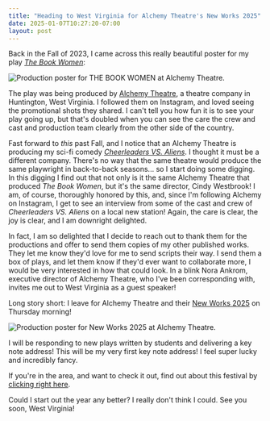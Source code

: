 ```yaml
---
title: "Heading to West Virginia for Alchemy Theatre's New Works 2025"
date: 2025-01-07T10:27:20-07:00
layout: post
---
```


Back in the Fall of 2023, I came across this really beautiful poster for my play [*The Book Women*](https://www.yourstagepartners.com/the-book-women):

![Production poster for THE BOOK WOMEN at Alchemy Theatre.](/images/TheBookWomen_AlchemyTheatreTroupe.jpeg)

The play was being produced by [Alchemy Theatre](https://www.alchemytheatretroupe.org/), a theatre company in Huntington, West Virginia. I followed them on Instagram, and loved seeing the promotional shots they shared. I can't tell you how fun it is to see your play going up, but that's doubled when you can see the care the crew and cast and production team clearly from the other side of the country.

Fast forward to *this* past Fall, and I notice that an Alchemy Theatre is producing my sci-fi comedy [*Cheerleaders VS. Aliens*](https://www.pioneerdrama.com/SearchDetail.asp?pc=CHEERLEADE&id=0). I thought it must be a different company. There's no way that the same theatre would produce the same playwright in back-to-back seasons... so I start doing some digging. In this digging I find out that not only is it the same Alchemy Theatre that produced *The Book Women*, but it's the same director, Cindy Westbrook! I am, of course, thoroughly honored by this, and, since I'm following Alchemy on Instagram, I get to see an interview from some of the cast and crew of *Cheerleaders VS. Aliens* on a local new station! Again, the care is clear, the joy is clear, and I am downright delighted.

In fact, I am so delighted that I decide to reach out to thank them for the productions and offer to send them copies of my other published works. They let me know they'd love for me to send scripts their way. I send them a box of plays, and let them know if they'd ever want to collaborate more, I would be very interested in how that could look. In a blink Nora Ankrom, executive director of Alchemy Theatre, who I've been corresponding with, invites me out to West Virginia as a guest speaker!

Long story short: I leave for Alchemy Theatre and their [New Works 2025](https://www.alchemytheatretroupe.org/show/new-works-2025/) on Thursday morning!

![Production poster for New Works 2025 at Alchemy Theatre.](/images/IMG_1060.jpg)

I will be responding to new plays written by students and delivering a key note address! This will be my very first key note address! I feel super lucky and incredibly fancy.

If you're in the area, and want to check it out, find out about this festival by [clicking right here](http://localhost:1313/2025/01/07/heading-to-west-virginia-for-alchemy-theatres-new-works-2025/).

Could I start out the year any better? I really don't think I could. See you soon, West Virginia! 
